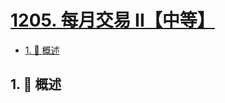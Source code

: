 # [1205. 每月交易 II【中等】](https://github.com/tnotesjs/TNotes.leetcode/tree/main/notes/1205.%20%E6%AF%8F%E6%9C%88%E4%BA%A4%E6%98%93%20II%E3%80%90%E4%B8%AD%E7%AD%89%E3%80%91)

<!-- region:toc -->

- [1. 📝 概述](#1--概述)

<!-- endregion:toc -->

## 1. 📝 概述
